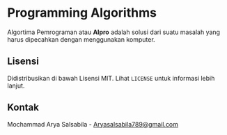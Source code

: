 # Programming Algorithms

Algortima Pemrograman atau **Alpro** adalah solusi dari suatu masalah yang harus dipecahkan dengan menggunakan komputer.

## Lisensi 

Didistribusikan di bawah Lisensi MIT. Lihat `LICENSE` untuk informasi lebih lanjut.

## Kontak

Mochammad Arya Salsabila - Aryasalsabila789@gmail.com